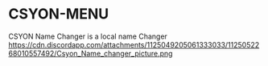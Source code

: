 # CSYON-MENU
CSYON Name Changer
is a local name Changer
https://cdn.discordapp.com/attachments/1125049205061333033/1125052268010557492/Csyon_Name_changer_picture.png
